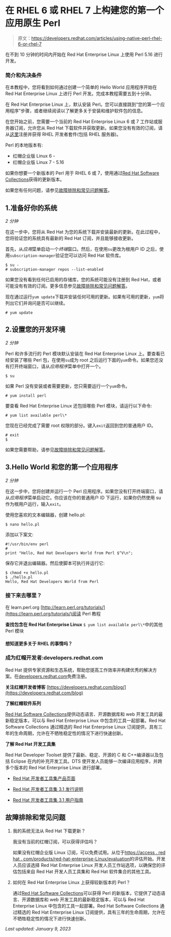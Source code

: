 # 在 RHEL 6 或 RHEL 7 上构建您的第一个应用原生 Perl

> 原文：<https://developers.redhat.com/articles/using-native-perl-rhel-6-or-rhel-7>

在不到 10 分钟的时间内开始在 Red Hat Enterprise Linux 上使用 Perl 5.16 进行开发。

### 简介和先决条件

在本教程中，您将看到如何通过创建一个简单的 Hello World 应用程序开始在 Red Hat Enterprise Linux 上进行 Perl 开发。完成本教程需要五到十分钟。

在 Red Hat Enterprise Linux 上，默认安装 Perl。您可以直接跳到“您的第一个应用程序”步骤，或者继续阅读以了解更多关于安装和维护软件包的信息。

在您开始之前，您需要一个当前的 Red Hat Enterprise Linux 6 或 7 工作站或服务器订阅，允许您从 Red Hat 下载软件并获取更新。如果您没有有效的订阅，请从[这里](https://developers.redhat.com/downloads/)注册并获得 RHEL 开发者套件(包括 RHEL 服务器)。

Perl 的本地版本有:

*   红帽企业版 Linux 6 -
*   红帽企业版 Linux 7 - 5.16

如果你想要一个新版本的 Perl 用于 RHEL 6 或 7，使用通过[Red Hat Software Collections](https://developers.redhat.com/products/softwarecollections/overview/)获得的更新版本。

如果您有任何问题，请参见[故障排除和常见问题解答](#TroubleshootingandFAQ3)。

## 1.准备好你的系统

*2 分钟*

在这一步中，您将从 Red Hat 为您的系统下载并安装最新的更新。在此过程中，您将验证您的系统具有最新的 Red Hat 订阅，并且能够接收更新。

首先，从*应用*菜单启动一个*终端*窗口。然后，在使用`su`更改为根用户 ID 之后，使用`subscription-manager`验证您可以访问 Red Hat 软件库。

```
$ su -
# subscription-manager repos --list-enabled
```

如果您没有看到任何已启用的存储库，您的系统可能没有注册到 Red Hat，或者可能没有有效的订阅。更多信息参见[故障排除和常见问题解答](#TroubleshootingandFAQ3)。

现在通过运行`yum update`下载并安装任何可用的更新。如果有可用的更新，`yum`将列出它们并询问是否可以继续。

`# yum update`

## 2.设置您的开发环境

*2 分钟*

Perl 和许多流行的 Perl 模块默认安装在 Red Hat Enterprise Linux 上。要查看已经安装了哪些 Perl 包，在使用`su`成为 root 之后运行下面的`yum`命令。如果您还没有打开终端窗口，请从*应用程序*菜单中打开一个。

`$ su`


如果 Perl 没有安装或者需要更新，您只需要运行一个`yum`命令。

`# yum install perl`

要查看 Red Hat Enterprise Linux 还包括哪些 Perl 模块，请运行以下命令:

`# yum list available perl\*`

您现在已经完成了需要 root 权限的部分。键入`exit`返回到您的普通用户 ID。

```
# exit
$
```

如果您需要帮助，请参见[故障排除和常见问题解答](#TroubleshootingandFAQ3)。

## 3.Hello World 和您的第一个应用程序

*2 分钟*

在这一步中，您将创建并运行一个 Perl 应用程序。如果您没有打开终端窗口，请从*应用程序*菜单启动它。你应该在你的普通用户 ID 下运行，如果你仍然使用 su 作为根用户运行，输入`exit`。

使用您喜欢的文本编辑器，创建 hello.pl:

`$ nano hello.pl`

添加以下案文:

```
#!/usr/bin/env perl
#
print "Hello, Red Hat Developers World from Perl $^V\n";
```

保存它并退出编辑器。然后使脚本可执行并运行它:

```
$ chmod +x hello.pl
$ ./hello.pl
Hello, Red Hat Developers World from Perl
```

### 接下来去哪里？

在 learn.perl.org
[http://learn.perl.org/tutorials/](https://learn.perl.org/tutorials/)阅读 Perl 教程

**查找包含在 Red Hat Enterprise Linux**
`$ yum list available perl\*`中的其他 Perl 模块

#### 想知道更多关于 RHEL 的事情吗？

### 成为红帽开发者:developers.redhat.com

Red Hat 提供专家资源和生态系统，帮助您提高工作效率并构建优秀的解决方案。在[developers.redhat.com](https://developers.redhat.com/)免费注册。

**关注红帽开发者博客**
[https://developers.redhat.com/blog/](https://developers.redhat.com/blog)

**了解红帽软件系列**

[Red Hat Software Collections](https://access.redhat.com/products/Red_Hat_Enterprise_Linux/Developer/#dev-page=5)提供动态语言、开源数据库和 web 开发工具的最新稳定版本，可以与 Red Hat Enterprise Linux 中包含的工具一起部署。Red Hat Software Collections 通过精选的 Red Hat Enterprise Linux 订阅提供，具有三年的生命周期，允许在不牺牲稳定性的情况下进行快速创新。

**了解 Red Hat 开发工具集**

Red Hat Developer Toolset 提供了最新、稳定、开源的 C 和 C++编译器以及包括 Eclipse 在内的补充开发工具。DTS 使开发人员能够一次编译应用程序，并跨多个版本的 Red Hat Enterprise Linux 进行部署。

*   [Red Hat 开发者工具集产品页面](https://access.redhat.com/products/Red_Hat_Enterprise_Linux/Developer/#dev-page=6)

*   [Red Hat 开发者工具集 3.1 发行说明](https://access.redhat.com/documentation/en-us/red_hat_developer_toolset/11)

*   [Red Hat 开发者工具集 3.1 用户指南](https://access.redhat.com/documentation/en-us/red_hat_developer_toolset/11)

## 故障排除和常见问题

1.  我的系统无法从 Red Hat 下载更新？

    我没有当前的红帽订阅，可以获得评估吗？

    如果没有红帽企业版 Linux 订阅，可以免费试用。从位于[https://access . red hat . com/products/red-hat-enterprise-Linux/evaluation](https://www.redhat.com/en/technologies/linux-platforms/enterprise-linux/server/trial)的评估开始。开发人员应该选择 Red Hat Enterprise Linux 开发人员工作站选项，以确保您的评估包括来自 Red Hat 开发人员工具集和 Red Hat 软件集合的其他工具。

2.  如何在 Red Hat Enterprise Linux 上获得较新版本的 Perl？

    通过[Red Hat Software Collections](https://access.redhat.com/products/Red_Hat_Enterprise_Linux/Developer/#dev-page=5)可以获得 Perl 的新版本，它提供了动态语言、开源数据库和 web 开发工具的最新稳定版本，可以与 Red Hat Enterprise Linux 中包含的工具一起部署。Red Hat Software Collections 通过精选的 Red Hat Enterprise Linux 订阅提供，具有三年的生命周期，允许在不牺牲稳定性的情况下进行快速创新。

*Last updated: January 9, 2023*